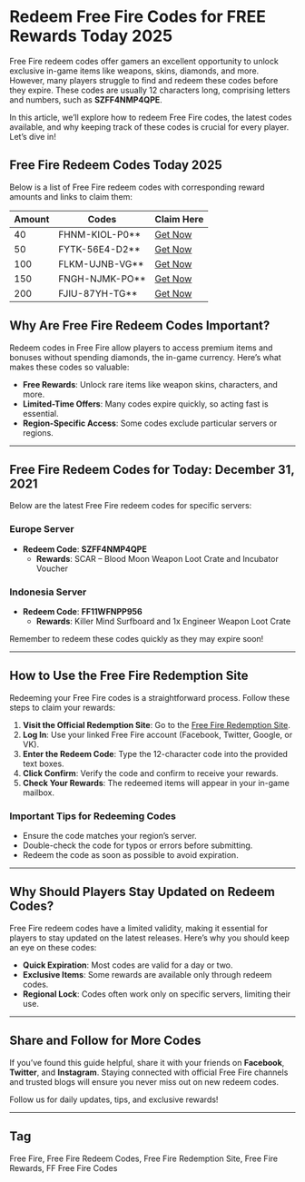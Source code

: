 # **Redeem Free Fire Codes for FREE Rewards Today 2025**

Free Fire redeem codes offer gamers an excellent opportunity to unlock exclusive in-game items like weapons, skins, diamonds, and more. However, many players struggle to find and redeem these codes before they expire. These codes are usually 12 characters long, comprising letters and numbers, such as **SZFF4NMP4QPE**.

In this article, we’ll explore how to redeem Free Fire codes, the latest codes available, and why keeping track of these codes is crucial for every player. Let’s dive in!

## Free Fire Redeem Codes Today 2025

Below is a list of Free Fire redeem codes with corresponding reward amounts and links to claim them:

| **Amount** | **Codes**       | **Claim Here**                                                                                 |
|------------|-----------------|-----------------------------------------------------------------------------------------------|
| 40         | FHNM-KIOL-P0**  | [Get Now](https://poawooptugroo.com/4/6818083)                                               |
| 50         | FYTK-56E4-D2**  | [Get Now](https://getdiamondff.netlify.app)                                                  |
| 100        | FLKM-UJNB-VG**  | [Get Now](https://125966.shop/bd5bdfba135a0eddc33d/a0896f02c1/?placementName=Technohint)       |
| 150        | FNGH-NJMK-PO**  | [Get Now](https://getdiamondff.netlify.app/)                                                  |
| 200        | FJIU-87YH-TG**  | [Get Now](https://myfriv.netlify.app/giftvoucher.html)                                        |

## **Why Are Free Fire Redeem Codes Important?**

Redeem codes in Free Fire allow players to access premium items and bonuses without spending diamonds, the in-game currency. Here’s what makes these codes so valuable:

- **Free Rewards**: Unlock rare items like weapon skins, characters, and more.
- **Limited-Time Offers**: Many codes expire quickly, so acting fast is essential.
- **Region-Specific Access**: Some codes exclude particular servers or regions.

---

## **Free Fire Redeem Codes for Today: December 31, 2021**

Below are the latest Free Fire redeem codes for specific servers:

### **Europe Server**
- **Redeem Code**: **SZFF4NMP4QPE**  
  - **Rewards**: SCAR – Blood Moon Weapon Loot Crate and Incubator Voucher  

### **Indonesia Server**
- **Redeem Code**: **FF11WFNPP956**  
  - **Rewards**: Killer Mind Surfboard and 1x Engineer Weapon Loot Crate  

Remember to redeem these codes quickly as they may expire soon!

---

## **How to Use the Free Fire Redemption Site**

Redeeming your Free Fire codes is a straightforward process. Follow these steps to claim your rewards:

1. **Visit the Official Redemption Site**: Go to the [Free Fire Redemption Site](https://reward.ff.garena.com).  
2. **Log In**: Use your linked Free Fire account (Facebook, Twitter, Google, or VK).  
3. **Enter the Redeem Code**: Type the 12-character code into the provided text boxes.  
4. **Click Confirm**: Verify the code and confirm to receive your rewards.  
5. **Check Your Rewards**: The redeemed items will appear in your in-game mailbox.

### **Important Tips for Redeeming Codes**
- Ensure the code matches your region’s server.  
- Double-check the code for typos or errors before submitting.  
- Redeem the code as soon as possible to avoid expiration.

---

## **Why Should Players Stay Updated on Redeem Codes?**

Free Fire redeem codes have a limited validity, making it essential for players to stay updated on the latest releases. Here’s why you should keep an eye on these codes:

- **Quick Expiration**: Most codes are valid for a day or two.  
- **Exclusive Items**: Some rewards are available only through redeem codes.  
- **Regional Lock**: Codes often work only on specific servers, limiting their use.

---

## **Share and Follow for More Codes**

If you’ve found this guide helpful, share it with your friends on **Facebook**, **Twitter**, and **Instagram**. Staying connected with official Free Fire channels and trusted blogs will ensure you never miss out on new redeem codes.

Follow us for daily updates, tips, and exclusive rewards!

---

## **Tag**
Free Fire, Free Fire Redeem Codes, Free Fire Redemption Site, Free Fire Rewards, FF Free Fire Codes
